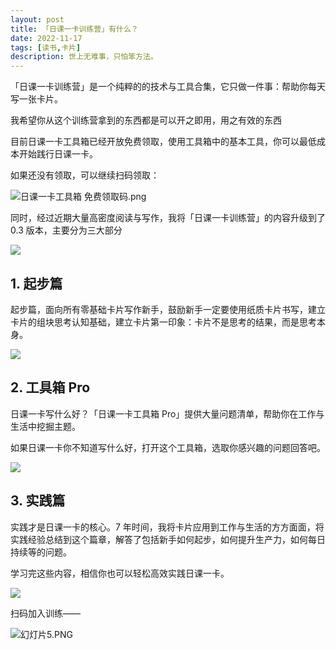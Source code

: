 ```yaml
---
layout: post
title: 「日课一卡训练营」有什么？
date: 2022-11-17
tags: [读书,卡片]
description: 世上无难事，只怕笨方法。
---
```



「日课一卡训练营」是一个纯粹的的技术与工具合集，它只做一件事：帮助你每天写一张卡片。

我希望你从这个训练营拿到的东西都是可以开之即用，用之有效的东西

目前日课一卡工具箱已经开放免费领取，使用工具箱中的基本工具，你可以最低成本开始践行日课一卡。

如果还没有领取，可以继续扫码领取：

![日课一卡工具箱 免费领取码.png](https://s1.ax1x.com/2022/11/17/zmZ7rj.png)

同时，经过近期大量高密度阅读与写作，我将「日课一卡训练营」的内容升级到了 0.3 版本，主要分为三大部分

![](https://s1.ax1x.com/2022/11/17/zmZIxg.png)


## 1. 起步篇

起步篇，面向所有零基础卡片写作新手，鼓励新手一定要使用纸质卡片书写，建立卡片的组块思考认知基础，建立卡片第一印象：卡片不是思考的结果，而是思考本身。

![](https://s1.ax1x.com/2022/11/17/zmZ4G8.png)

## 2. 工具箱 Pro

日课一卡写什么好？「日课一卡工具箱 Pro」提供大量问题清单，帮助你在工作与生活中挖掘主题。

如果日课一卡你不知道写什么好，打开这个工具箱，选取你感兴趣的问题回答吧。

![](https://s1.ax1x.com/2022/11/17/zmZ5RS.png)

## 3. 实践篇

实践才是日课一卡的核心。7 年时间，我将卡片应用到工作与生活的方方面面，将实践经验总结到这个篇章，解答了包括新手如何起步，如何提升生产力，如何每日持续等的问题。

学习完这些内容，相信你也可以轻松高效实践日课一卡。

![](https://s1.ax1x.com/2022/11/17/zmZTMQ.png)

扫码加入训练——

![幻灯片5.PNG](https://s1.ax1x.com/2022/11/17/zmZhPf.png)